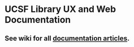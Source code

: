 # UCSF Library UX and Web Documentation

## See wiki for all [documentation articles](https://github.com/mizejewski/UCSF-Library-UX-and-Web-Documentation/wiki).
